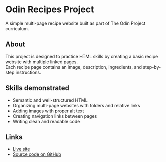 # Odin Recipes Project

A simple multi-page recipe website built as part of The Odin Project curriculum.

## About

This project is designed to practice HTML skills by creating a basic recipe website with multiple linked pages.  
Each recipe page contains an image, description, ingredients, and step-by-step instructions.

## Skills demonstrated

- Semantic and well-structured HTML  
- Organizing multi-page websites with folders and relative links  
- Adding images with proper alt text  
- Creating navigation links between pages  
- Writing clean and readable code

## Links

- [Live site](https://zexrayed.github.io/recipes/)  
- [Source code on GitHub](https://github.com/ZexRayed/recipes)
